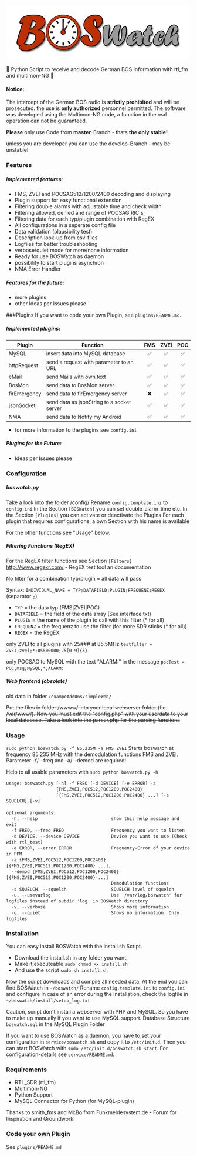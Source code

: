 ![# BOSWatch](/boswatch.png)

:satellite: Python Script to receive and decode German BOS Information with rtl_fm and multimon-NG :satellite:

#### Notice:
The intercept of the German BOS radio is **strictly prohibited** and will be prosecuted. the use is **only authorized** personnel permitted.
The software was developed using the Multimon-NG code, a function in the real operation can not be guaranteed.


**Please** only use Code from **master**-Branch - thats **the only stable!**

unless you are developer you can use the develop-Branch - may be unstable!

### Features
##### Implemented features:
- FMS, ZVEI and POCSAG512/1200/2400 decoding and displaying
- Plugin support for easy functional extension
- Filtering double alarms with adjustable time and check width
- Filtering allowed, denied and range of POCSAG RIC´s
- Filtering data for each typ/plugin combination with RegEX
- All configurations in a seperate config file
- Data validation (plausibility test)
- Description look-up from csv-files
- Logfiles for better troubleshooting
- verbose/quiet mode for more/none information
- Ready for use BOSWatch as daemon
- possibility to start plugins asynchron
- NMA Error Handler

##### Features for the future:
- more plugins
- other Ideas per Issues please


###Plugins
If you want to code your own Plugin, see `plugins/README.md`.

##### Implemented plugins:

|Plugin|Function|FMS|ZVEI|POC|
|-----|---------|:-:|:--:|:-:|
|MySQL|insert data into MySQL database|:white_check_mark:|:white_check_mark:|:white_check_mark:|
|httpRequest|send a request with parameter to an URL|:white_check_mark:|:white_check_mark:|:white_check_mark:|
|eMail|send Mails with own text|:white_check_mark:|:white_check_mark:|:white_check_mark:|
|BosMon|send data to BosMon server|:white_check_mark:|:white_check_mark:|:white_check_mark:|
|firEmergency|send data to firEmergency server|:x:|:white_check_mark:|:white_check_mark:|
|jsonSocket|send data as jsonString to a socket server|:white_check_mark:|:white_check_mark:|:white_check_mark:|
|NMA|send data to Notify my Android|:white_check_mark:|:white_check_mark:|:white_check_mark:|

- for more Information to the plugins see `config.ini`

##### Plugins for the Future:
- Ideas per Issues please


### Configuration
##### boswatch.py
Take a look into the folder /config/
Rename `config.template.ini` to `config.ini`
In the Section `[BOSWatch]` you can set double_alarm_time etc.
In the Section `[Plugins]` you can activate or deactivate the Plugins
For each plugin that requires configurations, a own Section with his name is available

For the other functions see "Usage" below.

##### Filtering Functions (RegEX)
For the RegEX filter functions see Section `[Filters]`
http://www.regexr.com/ - RegEX test tool an documentation

No filter for a combination typ/plugin = all data will pass

Syntax: `INDIVIDUAL_NAME = TYP;DATAFIELD;PLUGIN;FREQUENZ;REGEX` (separator `;`)
- `TYP` = the data typ (FMS|ZVEI|POC)
- `DATAFIELD` = the field of the data array (See interface.txt)
- `PLUGIN` = the name of the plugin to call with this filter (* for all)
- `FREQUENZ` = the frequenz to use the filter (for more SDR sticks (* for all))
- `REGEX` = the RegEX

only ZVEI to all plugins with 25### at 85.5MHz
`testfilter = ZVEI;zvei;*;85500000;25[0-9]{3}`

only POCSAG to MySQL with the text "ALARM:" in the message
`pocTest = POC;msg;MySQL;*;ALARM:`

##### Web frontend (obsolete)
old data in folder `/exampeAddOns/simpleWeb/`

~~Put the files in folder /wwww/ into your local webserver folder (f.e. /var/www/).
Now you must edit the "config.php" with your userdata to your local database.
Take a look into the parser.php for the parsing functions~~


### Usage
`sudo python boswatch.py -f 85.235M -a FMS ZVEI`
Starts boswatch at frequency 85.235 MHz with the demodulation functions FMS and ZVEI.
Parameter -f/--freq and -a/--demod are required!

Help to all usable parameters with `sudo python boswatch.py -h`

```
usage: boswatch.py [-h] -f FREQ [-d DEVICE] [-e ERROR] -a
                   {FMS,ZVEI,POC512,POC1200,POC2400}
                   [{FMS,ZVEI,POC512,POC1200,POC2400} ...] [-s SQUELCH] [-v]

optional arguments:
  -h, --help            				show this help message and exit
  -f FREQ, --freq FREQ  				Frequency you want to listen
  -d DEVICE, --device DEVICE			Device you want to use (Check with rtl_test)
  -e ERROR, --error ERROR				Frequency-Error of your device in PPM
  -a {FMS,ZVEI,POC512,POC1200,POC2400} [{FMS,ZVEI,POC512,POC1200,POC2400} ...],
  --demod {FMS,ZVEI,POC512,POC1200,POC2400} [{FMS,ZVEI,POC512,POC1200,POC2400} ...]
										Demodulation functions
  -s SQUELCH, --squelch 				SQUELCH	level of squelch
  -u, --usevarlog         				Use '/var/log/boswatch' for logfiles instead of subdir 'log' in BOSWatch directory
  -v, --verbose         				Shows more information
  -q, --quiet           				Shows no information. Only logfiles
```


### Installation
You can easy install BOSWatch with the install.sh Script.
- Download the install.sh in any folder you want.
- Make it executeable `sudo chmod +x install.sh`
- And use the script  `sudo sh install.sh`

Now the script downloads and compile all needed data.
At the end you can find BOSWatch in `~/boswatch/`
Rename `config.template.ini` to `config.ini` and configure
In case of an error during the installation, check the logfile in `~/boswatch/install/setup_log.txt`

Caution, script don't install a webserver with PHP and MySQL.
So you have to make up manually if you want to use MySQL support.
Database Structure `boswatch.sql` in the MySQL Plugin Folder

If you want to use BOSWatch as a daemon, you have to set your
configuration in `service/boswatch.sh` and copy it to `/etc/init.d`.
Then you can start BOSWatch with `sudo /etc/init.d/boswatch.sh start`.
For configuration-details see `service/README.md`.

### Requirements
- RTL_SDR (rtl_fm)
- Multimon-NG
- Python Support
- MySQL Connector for Python (for MySQL-plugin)

Thanks to smith_fms and McBo from Funkmeldesystem.de - Forum for Inspiration and Groundwork!


### Code your own Plugin
See `plugins/README.md`

